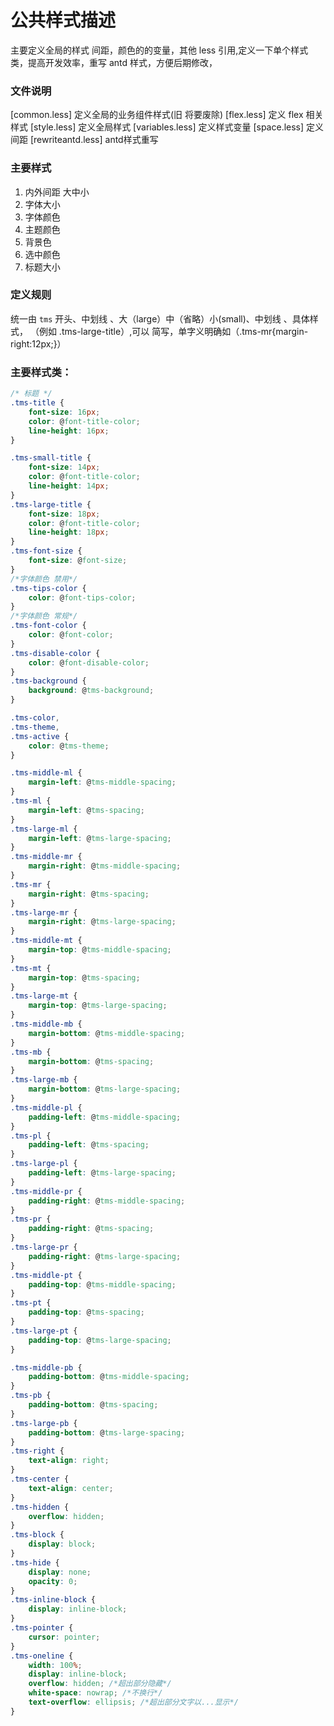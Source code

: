 # 公共样式描述

主要定义全局的样式 间距，颜色的的变量，其他 less 引用,定义一下单个样式类，提高开发效率，重写 antd 样式，方便后期修改，

### 文件说明

[common.less] 定义全局的业务组件样式(旧 将要废除)
[flex.less] 定义 flex 相关样式
[style.less] 定义全局样式
[variables.less] 定义样式变量
[space.less] 定义间距
[rewriteantd.less] antd样式重写

### 主要样式

1.  内外间距 大中小
2.  字体大小
3.  字体颜色
4.  主题颜色
5.  背景色
6.  选中颜色
7.  标题大小

### 定义规则

统一由 `tms` 开头、中划线 、大（large）中（省略）小(small)、中划线 、具体样式， （例如 .tms-large-title）,可以 简写，单字义明确如（.tms-mr{margin-right:12px;}）

### 主要样式类：

```css
/* 标题 */
.tms-title {
    font-size: 16px;
    color: @font-title-color;
    line-height: 16px;
}

.tms-small-title {
    font-size: 14px;
    color: @font-title-color;
    line-height: 14px;
}
.tms-large-title {
    font-size: 18px;
    color: @font-title-color;
    line-height: 18px;
}
.tms-font-size {
    font-size: @font-size;
}
/*字体颜色 禁用*/
.tms-tips-color {
    color: @font-tips-color;
}
/*字体颜色 常规*/
.tms-font-color {
    color: @font-color;
}
.tms-disable-color {
    color: @font-disable-color;
}
.tms-background {
    background: @tms-background;
}

.tms-color,
.tms-theme,
.tms-active {
    color: @tms-theme;
}

.tms-middle-ml {
    margin-left: @tms-middle-spacing;
}
.tms-ml {
    margin-left: @tms-spacing;
}
.tms-large-ml {
    margin-left: @tms-large-spacing;
}
.tms-middle-mr {
    margin-right: @tms-middle-spacing;
}
.tms-mr {
    margin-right: @tms-spacing;
}
.tms-large-mr {
    margin-right: @tms-large-spacing;
}
.tms-middle-mt {
    margin-top: @tms-middle-spacing;
}
.tms-mt {
    margin-top: @tms-spacing;
}
.tms-large-mt {
    margin-top: @tms-large-spacing;
}
.tms-middle-mb {
    margin-bottom: @tms-middle-spacing;
}
.tms-mb {
    margin-bottom: @tms-spacing;
}
.tms-large-mb {
    margin-bottom: @tms-large-spacing;
}
.tms-middle-pl {
    padding-left: @tms-middle-spacing;
}
.tms-pl {
    padding-left: @tms-spacing;
}
.tms-large-pl {
    padding-left: @tms-large-spacing;
}
.tms-middle-pr {
    padding-right: @tms-middle-spacing;
}
.tms-pr {
    padding-right: @tms-spacing;
}
.tms-large-pr {
    padding-right: @tms-large-spacing;
}
.tms-middle-pt {
    padding-top: @tms-middle-spacing;
}
.tms-pt {
    padding-top: @tms-spacing;
}
.tms-large-pt {
    padding-top: @tms-large-spacing;
}

.tms-middle-pb {
    padding-bottom: @tms-middle-spacing;
}
.tms-pb {
    padding-bottom: @tms-spacing;
}
.tms-large-pb {
    padding-bottom: @tms-large-spacing;
}
.tms-right {
    text-align: right;
}
.tms-center {
    text-align: center;
}
.tms-hidden {
    overflow: hidden;
}
.tms-block {
    display: block;
}
.tms-hide {
    display: none;
    opacity: 0;
}
.tms-inline-block {
    display: inline-block;
}
.tms-pointer {
    cursor: pointer;
}
.tms-oneline {
    width: 100%;
    display: inline-block;
    overflow: hidden; /*超出部分隐藏*/
    white-space: nowrap; /*不换行*/
    text-overflow: ellipsis; /*超出部分文字以...显示*/
}
```

